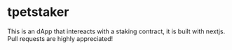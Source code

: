 # tpetstaker
This is an dApp that intereacts with a staking contract, it is built with nextjs.
Pull requests are highly appreciated!
